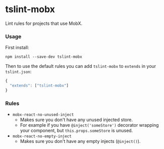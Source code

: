 # tslint-mobx
Lint rules for projects that use MobX.

### Usage
First install:

`npm install --save-dev tslint-mobx`

Then to use the default rules you can add `tslint-mobx` to `extends` in your `tslint.json`:
```js
{
  "extends": ["tslint-mobx"]
}
```
### Rules
- `mobx-react-no-unused-inject`
  - Makes sure you don't have any unused injected store.
  - For example if you have `@inject('someStore')` decorator wrapping your component, but `this.props.someStore` is unused. 
- `mobx-react-no-empty-inject`
  - Makes sure you don't have any empty injects (`@inject()`).
